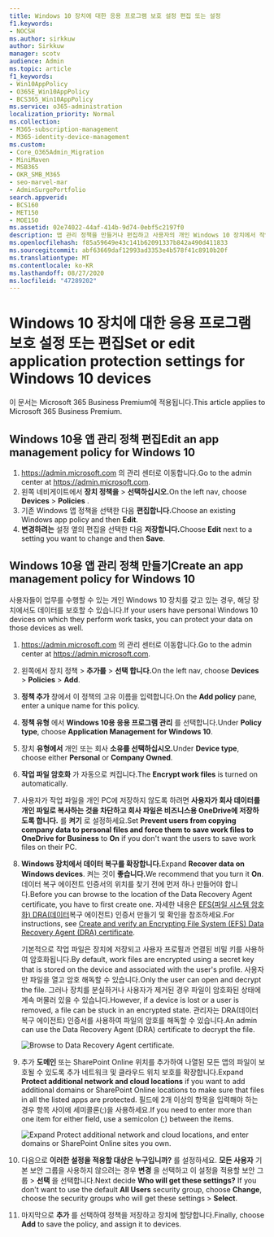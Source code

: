 ```yaml
---
title: Windows 10 장치에 대한 응용 프로그램 보호 설정 편집 또는 설정
f1.keywords:
- NOCSH
ms.author: sirkkuw
author: Sirkkuw
manager: scotv
audience: Admin
ms.topic: article
f1_keywords:
- Win10AppPolicy
- O365E_Win10AppPolicy
- BCS365_Win10AppPolicy
ms.service: o365-administration
localization_priority: Normal
ms.collection:
- M365-subscription-management
- M365-identity-device-management
ms.custom:
- Core_O365Admin_Migration
- MiniMaven
- MSB365
- OKR_SMB_M365
- seo-marvel-mar
- AdminSurgePortfolio
search.appverid:
- BCS160
- MET150
- MOE150
ms.assetid: 02e74022-44af-414b-9d74-0ebf5c2197f0
description: 앱 관리 정책을 만들거나 편집하고 사용자의 개인 Windows 10 장치에서 작업 파일을 보호하는 방법에 대해 자세히 알아보고
ms.openlocfilehash: f85a59649e43c141b62091337b842a490d411833
ms.sourcegitcommit: abf63669daf12993ad3353e4b578f41c8910b20f
ms.translationtype: MT
ms.contentlocale: ko-KR
ms.lasthandoff: 08/27/2020
ms.locfileid: "47289202"
---
```

# <a name="set-or-edit-application-protection-settings-for-windows-10-devices"></a><span data-ttu-id="a0b16-103">Windows 10 장치에 대한 응용 프로그램 보호 설정 또는 편집</span><span class="sxs-lookup"><span data-stu-id="a0b16-103">Set or edit application protection settings for Windows 10 devices</span></span>

<span data-ttu-id="a0b16-104">이 문서는 Microsoft 365 Business Premium에 적용됩니다.</span><span class="sxs-lookup"><span data-stu-id="a0b16-104">This article applies to Microsoft 365 Business Premium.</span></span>

## <a name="edit-an-app-management-policy-for-windows-10"></a><span data-ttu-id="a0b16-105">Windows 10용 앱 관리 정책 편집</span><span class="sxs-lookup"><span data-stu-id="a0b16-105">Edit an app management policy for Windows 10</span></span>

1. <span data-ttu-id="a0b16-106"><a href="https://go.microsoft.com/fwlink/p/?linkid=837890" target="_blank">https://admin.microsoft.com</a> 의 관리 센터로 이동합니다.</span><span class="sxs-lookup"><span data-stu-id="a0b16-106">Go to the admin center at <a href="https://go.microsoft.com/fwlink/p/?linkid=837890" target="_blank">https://admin.microsoft.com</a>.</span></span>     
2. <span data-ttu-id="a0b16-107">왼쪽 네비게이트에서 **장치 정책을** \> **선택하십시오.**</span><span class="sxs-lookup"><span data-stu-id="a0b16-107">On the left nav, choose **Devices** \> **Policies** .</span></span>
1. <span data-ttu-id="a0b16-108">기존 Windows 앱 정책을 선택한 다음 **편집합니다.**</span><span class="sxs-lookup"><span data-stu-id="a0b16-108">Choose an existing Windows app policy and then **Edit**.</span></span>
1. <span data-ttu-id="a0b16-109">**변경하려는** 설정 옆의 편집을 선택한 다음 **저장합니다.**</span><span class="sxs-lookup"><span data-stu-id="a0b16-109">Choose **Edit** next to a setting you want to change and then **Save**.</span></span>

## <a name="create-an-app-management-policy-for-windows-10"></a><span data-ttu-id="a0b16-110">Windows 10용 앱 관리 정책 만들기</span><span class="sxs-lookup"><span data-stu-id="a0b16-110">Create an app management policy for Windows 10</span></span>

<span data-ttu-id="a0b16-111">사용자들이 업무를 수행할 수 있는 개인 Windows 10 장치를 갖고 있는 경우, 해당 장치에서도 데이터를 보호할 수 있습니다.</span><span class="sxs-lookup"><span data-stu-id="a0b16-111">If your users have personal Windows 10 devices on which they perform work tasks, you can protect your data on those devices as well.</span></span>
  
1. <span data-ttu-id="a0b16-112"><a href="https://go.microsoft.com/fwlink/p/?linkid=837890" target="_blank">https://admin.microsoft.com</a> 의 관리 센터로 이동합니다.</span><span class="sxs-lookup"><span data-stu-id="a0b16-112">Go to the admin center at <a href="https://go.microsoft.com/fwlink/p/?linkid=837890" target="_blank">https://admin.microsoft.com</a>.</span></span> 
2. <span data-ttu-id="a0b16-113">왼쪽에서 장치 정책  \> **추가를** \> **선택 합니다.**</span><span class="sxs-lookup"><span data-stu-id="a0b16-113">On the left nav, choose **Devices** \> **Policies** \> **Add**.</span></span>
3. <span data-ttu-id="a0b16-114">**정책 추가** 창에서 이 정책의 고유 이름을 입력합니다.</span><span class="sxs-lookup"><span data-stu-id="a0b16-114">On the **Add policy** pane, enter a unique name for this policy.</span></span> 
4. <span data-ttu-id="a0b16-115">**정책 유형** 에서 **Windows 10용 응용 프로그램 관리** 를 선택합니다.</span><span class="sxs-lookup"><span data-stu-id="a0b16-115">Under **Policy type**, choose **Application Management for Windows 10**.</span></span>
5. <span data-ttu-id="a0b16-116">장치 **유형에서** 개인  또는 회사 **소유를 선택하십시오.**</span><span class="sxs-lookup"><span data-stu-id="a0b16-116">Under **Device type**, choose either **Personal** or **Company Owned**.</span></span>
6. <span data-ttu-id="a0b16-117">**작업 파일 암호화** 가 자동으로 켜집니다.</span><span class="sxs-lookup"><span data-stu-id="a0b16-117">The **Encrypt work files** is turned on automatically.</span></span> 
7. <span data-ttu-id="a0b16-118">사용자가 작업 파일을 개인 PC에 저장하지 않도록 하려면 **사용자가 회사 데이터를 개인 파일로 복사하는 것을 차단하고 회사 파일은 비즈니스용 OneDrive에 저장하도록 합니다.** 를 **켜기** 로 설정하세요.</span><span class="sxs-lookup"><span data-stu-id="a0b16-118">Set **Prevent users from copying company data to personal files and force them to save work files to OneDrive for Business** to **On** if you don't want the users to save work files on their PC.</span></span> 
9. <span data-ttu-id="a0b16-119">**Windows 장치에서 데이터 복구를 확장합니다.**</span><span class="sxs-lookup"><span data-stu-id="a0b16-119">Expand **Recover data on Windows devices**.</span></span> <span data-ttu-id="a0b16-120">켜는 것이 **좋습니다.**</span><span class="sxs-lookup"><span data-stu-id="a0b16-120">We recommend that you turn it **On**.</span></span>
    <span data-ttu-id="a0b16-121">데이터 복구 에이전트 인증서의 위치를 찾기 전에 먼저 하나 만들어야 합니다.</span><span class="sxs-lookup"><span data-stu-id="a0b16-121">Before you can browse to the location of the Data Recovery Agent certificate, you have to first create one.</span></span> <span data-ttu-id="a0b16-122">자세한 내용은 [EFS(파일 시스템 암호화) DRA(데이터](https://go.microsoft.com/fwlink/p/?linkid=853700)복구 에이전트) 인증서 만들기 및 확인을 참조하세요.</span><span class="sxs-lookup"><span data-stu-id="a0b16-122">For instructions, see [Create and verify an Encrypting File System (EFS) Data Recovery Agent (DRA) certificate](https://go.microsoft.com/fwlink/p/?linkid=853700).</span></span>
    
    <span data-ttu-id="a0b16-123">기본적으로 작업 파일은 장치에 저장되고 사용자 프로필과 연결된 비밀 키를 사용하여 암호화됩니다.</span><span class="sxs-lookup"><span data-stu-id="a0b16-123">By default, work files are encrypted using a secret key that is stored on the device and associated with the user's profile.</span></span> <span data-ttu-id="a0b16-124">사용자만 파일을 열고 암호 해독할 수 있습니다.</span><span class="sxs-lookup"><span data-stu-id="a0b16-124">Only the user can open and decrypt the file.</span></span> <span data-ttu-id="a0b16-125">그러나 장치를 분실하거나 사용자가 제거된 경우 파일이 암호화된 상태에 계속 머물러 있을 수 있습니다.</span><span class="sxs-lookup"><span data-stu-id="a0b16-125">However, if a device is lost or a user is removed, a file can be stuck in an encrypted state.</span></span> <span data-ttu-id="a0b16-126">관리자는 DRA(데이터 복구 에이전트) 인증서를 사용하여 파일의 암호를 해독할 수 있습니다.</span><span class="sxs-lookup"><span data-stu-id="a0b16-126">An admin can use the Data Recovery Agent (DRA) certificate to decrypt the file.</span></span>
    
    ![Browse to Data Recovery Agent certificate.](../media/7d7d664f-b72f-4293-a3e7-d0fa7371366c.png)
  
10. <span data-ttu-id="a0b16-128">추가 **도메인** 또는 SharePoint Online 위치를 추가하여 나열된 모든 앱의 파일이 보호될 수 있도록 추가 네트워크 및 클라우드 위치 보호를 확장합니다.</span><span class="sxs-lookup"><span data-stu-id="a0b16-128">Expand **Protect additional network and cloud locations** if you want to add additional domains or SharePoint Online locations to make sure that files in all the listed apps are protected.</span></span> <span data-ttu-id="a0b16-129">필드에 2개 이상의 항목을 입력해야 하는 경우 항목 사이에 세미콜론(;)을 사용하세요.</span><span class="sxs-lookup"><span data-stu-id="a0b16-129">If you need to enter more than one item for either field, use a semicolon (;) between the items.</span></span>
    
    ![Expand Protect additional network and cloud locations, and enter domains or SharePoint Online sites you own.](../media/7afaa0c7-ba53-456d-8c61-312c45e09625.png)
  
11. <span data-ttu-id="a0b16-p104">다음으로 **이러한 설정을 적용할 대상은 누구입니까?** 를 설정하세요. **모든 사용자** 기본 보안 그룹을 사용하지 않으려는 경우 **변경** 을 선택하고 이 설정을 적용할 보안 그룹 \> **선택** 을 선택합니다.</span><span class="sxs-lookup"><span data-stu-id="a0b16-p104">Next decide **Who will get these settings?** If you don't want to use the default **All Users** security group, choose **Change**, choose the security groups who will get these settings \> **Select**.</span></span>
12. <span data-ttu-id="a0b16-133">마지막으로 **추가** 를 선택하여 정책을 저장하고 장치에 할당합니다.</span><span class="sxs-lookup"><span data-stu-id="a0b16-133">Finally, choose **Add** to save the policy, and assign it to devices.</span></span> 
